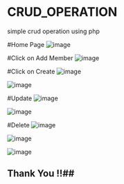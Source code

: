 # CRUD_OPERATION
simple crud operation using php 

#Home Page 
![image](https://user-images.githubusercontent.com/44159121/125200747-df51a980-e289-11eb-8800-bc22d8fddae5.png)

#Click on Add Member 
![image](https://user-images.githubusercontent.com/44159121/125200816-11fba200-e28a-11eb-99f9-7e0de9facd7e.png)

#Click on Create 
![image](https://user-images.githubusercontent.com/44159121/125200883-6a32a400-e28a-11eb-9114-bbf3ed70402b.png)

![image](https://user-images.githubusercontent.com/44159121/125200898-7f0f3780-e28a-11eb-8262-d9b1369acb30.png)

#Update
![image](https://user-images.githubusercontent.com/44159121/125200917-977f5200-e28a-11eb-9a59-a73f02e808ab.png)

![image](https://user-images.githubusercontent.com/44159121/125200924-a108ba00-e28a-11eb-952d-8cb4df6cc461.png)

#Delete
![image](https://user-images.githubusercontent.com/44159121/125200939-b1209980-e28a-11eb-8b1f-5f144af5ef26.png)

![image](https://user-images.githubusercontent.com/44159121/125200946-b978d480-e28a-11eb-8223-a922596f45e8.png)

![image](https://user-images.githubusercontent.com/44159121/125200955-c09fe280-e28a-11eb-8c4a-fa6ac3a82ea5.png)

## Thank You !!##
